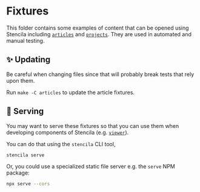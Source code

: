 # Fixtures

This folder contains some examples of content that can be opened using Stencila including [`articles`](articles) and [`projects`](projects). They are used in automated and manual testing.

## ✨ Updating

Be careful when changing files since that will probably break tests that rely upon them.

Run `make -C articles` to update the article fixtures.

## 🚀 Serving

You may want to serve these fixtures so that you can use them when developing components of Stencila (e.g. [`viewer`](../viewer)).

You can do that using the `stencila` CLI tool,

```sh
stencila serve
```

Or, you could use a specialized static file server e.g. the `serve` NPM package:

```sh
npx serve --cors
```
